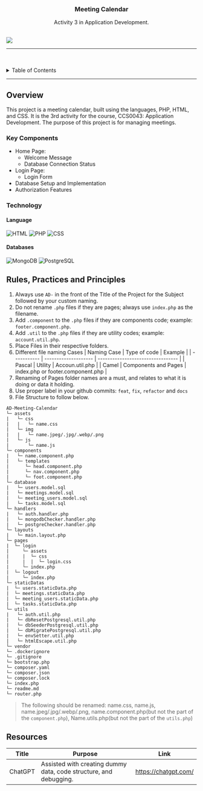 <a name="readme-top">

<br/>

<br />
<div align="center">
  <a href="https://github.com/a-manalo/">
  </a>
  <h3 align="center">Meeting Calendar</h3>
</div>
<div align="center">
  Activity 3 in Application Development.
</div>

<br />

![](https://visit-counter.vercel.app/counter.png?page=a-manalo/AD-Meeting-Calendar)

---

<br />
<br />

<details>
  <summary>Table of Contents</summary>
  <ol>
    <li>
      <a href="#overview">Overview</a>
      <ol>
        <li>
          <a href="#key-components">Key Components</a>
        </li>
        <li>
          <a href="#technology">Technology</a>
        </li>
      </ol>
    </li>
    <li>
      <a href="#rule,-practices-and-principles">Rules, Practices and Principles</a>
    </li>
    <li>
      <a href="#resources">Resources</a>
    </li>
  </ol>
</details>

---

## Overview

This project is a meeting calendar, built using the languages, PHP, HTML, and CSS. It is the 3rd activity for the course, CCS0043: Application Development. The purpose of this project is for managing meetings.

### Key Components

- Home Page:
  - Welcome Message
  - Database Connection Status
- Login Page:
  - Login Form
- Database Setup and Implementation
- Authorization Features

### Technology

#### Language
![HTML](https://img.shields.io/badge/HTML-E34F26?style=for-the-badge&logo=html5&logoColor=white)
![PHP](https://img.shields.io/badge/PHP-777BB4?style=for-the-badge&logo=php&logoColor=white)
![CSS](https://img.shields.io/badge/CSS-1572B6?style=for-the-badge&logo=css3&logoColor=white)

#### Databases
![MongoDB](https://img.shields.io/badge/MongoDB-47A248?style=for-the-badge&logo=mongodb&logoColor=white)
![PostgreSQL](https://img.shields.io/badge/PostgreSQL-336791?style=for-the-badge&logo=postgresql&logoColor=white)

## Rules, Practices and Principles

<!-- Do not Change this -->

1. Always use `AD-` in the front of the Title of the Project for the Subject followed by your custom naming.
2. Do not rename `.php` files if they are pages; always use `index.php` as the filename.
3. Add `.component` to the `.php` files if they are components code; example: `footer.component.php`.
4. Add `.util` to the `.php` files if they are utility codes; example: `account.util.php`.
5. Place Files in their respective folders.
6. Different file naming Cases
   | Naming Case | Type of code         | Example                           |
   | ----------- | -------------------- | --------------------------------- |
   | Pascal      | Utility              | Accoun.util.php                   |
   | Camel       | Components and Pages | index.php or footer.component.php |
8. Renaming of Pages folder names are a must, and relates to what it is doing or data it holding.
9. Use proper label in your github commits: `feat`, `fix`, `refactor` and `docs`
10. File Structure to follow below.

```
AD-Meeting-Calendar
└─ assets
|   └─ css
|   |   └─ name.css
|   └─ img
|   |   └─ name.jpeg/.jpg/.webp/.png
|   └─ js
|       └─ name.js
└─ components
|   └─ name.component.php
|   └─ templates
|      └─ head.component.php
|      └─ nav.component.php
|      └─ foot.component.php
└─ database
|   └─ users.model.sql
|   └─ meetings.model.sql
|   └─ meeting_users.model.sql
|   └─ tasks.model.sql
└─ handlers
|   └─ auth.handler.php
|   └─ mongodbChecker.handler.php
|   └─ postgreChecker.handler.php
└─ layouts
|   └─ main.layout.php
└─ pages
|  └─ login
|     └─ assets
|     |  └─ css
|     |  |  └─ login.css
|     └─ index.php
|  └─ logout
|     └─ index.php
└─ staticDatas
|  └─ users.staticData.php
|  └─ meetings.staticData.php
|  └─ meeting_users.staticData.php
|  └─ tasks.staticData.php
└─ utils
|   └─ auth.util.php
|   └─ dbResetPostgresql.util.php
|   └─ dbSeederPostgresql.util.php
|   └─ dbMigratePostgresql.util.php
|   └─ envSetter.util.php
|   └─ htmlEscape.util.php
└─ vendor
└─ .dockerignore
└─ .gitignore
└─ bootstrap.php
└─ composer.yaml
└─ composer.json
└─ composer.lock
└─ index.php
└─ readme.md
└─ router.php
```
> The following should be renamed: name.css, name.js, name.jpeg/.jpg/.webp/.png, name.component.php(but not the part of the `component.php`), Name.utils.php(but not the part of the `utils.php`)

## Resources

| Title | Purpose | Link |
| ------ | ----------------------------------------------------------------------------- | ------------- |
| ChatGPT | Assisted with creating dummy data, code structure, and debugging. | https://chatgpt.com/ |
